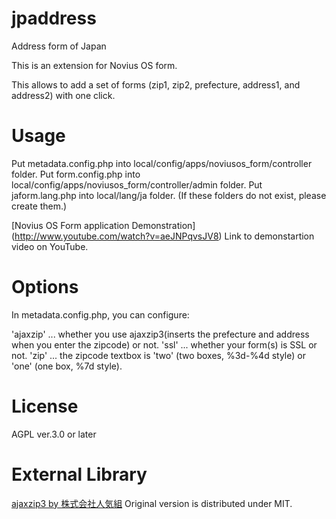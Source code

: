 jpaddress
=========

Address form of Japan


This is an extension for Novius OS form.

This allows to add a set of forms (zip1, zip2, prefecture, address1, and address2) with one click.


Usage
=====

Put metadata.config.php into local/config/apps/noviusos_form/controller folder.
Put form.config.php into local/config/apps/noviusos_form/controller/admin folder.
Put jaform.lang.php into local/lang/ja folder.
(If these folders do not exist, please create them.)

[Novius OS Form application Demonstration] (http://www.youtube.com/watch?v=aeJNPqvsJV8) Link to demonstartion video on YouTube.

Options
=======
In metadata.config.php, you can configure:

 'ajaxzip' ... whether you use ajaxzip3(inserts the prefecture and address when you enter the zipcode) or not.
 'ssl' ... whether your form(s) is SSL or not.
 'zip' ... the zipcode textbox is 'two' (two boxes, %3d-%4d style) or 'one' (one box, %7d style).

License
=======

AGPL ver.3.0 or later


External Library
================

[ajaxzip3 by 株式会社人気組](https://code.google.com/p/ajaxzip3/) Original version is distributed under MIT.
